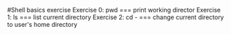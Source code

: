 #Shell basics exercise
Exercise 0: pwd === print working director
Exercise 1: ls === list current directory
Exercise 2: cd - === change current directory to user's home directory
